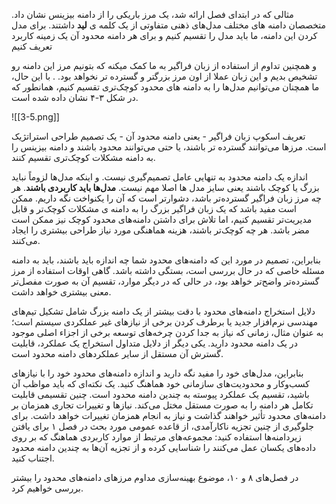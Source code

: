 مثالی که در ابتدای فصل ارائه شد، یک مرز باریکی را از دامنه بیزینس نشان داد. متخصصان دامنه های مختلف مدل‌های ذهنی متفاوتی از یک کلمه ی **لید** داشتند. برای مدل کردن  این دامنه، ما باید مدل را تقسیم کنیم و برای هر دامنه محدود آن یک زمینه کاربرد تعریف کنیم

و همچنین تداوم از استفاده از زبان فراگیر به ما کمک میکنه که بتونیم مرز این دامنه رو تشخیص بدیم و این زبان عملا از اون مرز بزرگتر و گسترده تر نخواهد بود.
. با این حال، ما همچنان می‌توانیم مدل‌ها را به دامنه های محدود کوچک‌تری تقسیم کنیم، همانطور که در شکل ۳-۴ نشان داده شده است.

![[3-5.png]]

تعریف اسکوپ زبان فراگیر - یعنی دامنه محدود آن - یک تصمیم طراحی استراتژیک است. مرزها می‌توانند گسترده تر باشند، یا حتی می‌توانند محدود باشند و دامنه بیزینس را به دامنه‌ مشکلات کوچک‌تری تقسیم کنند.

اندازه یک دامنه محدود به تنهایی عامل تصمیم‌گیری نیست. و اینکه مدل‌ها لزوماً نباید بزرگ یا کوچک باشند یعنی سایز مدل ها اصلا مهم نیست. **مدل‌ها باید کاربردی باشند**. هر چه مرز زبان فراگیر گسترده‌تر باشد، دشوارتر است که آن را یکنواخت نگه داریم. ممکن است مفید باشد که یک زبان فراگیر بزرگ را به دامنه ی مشکلات کوچک‌تر و قابل مدیریت‌تر تقسیم کنیم، اما تلاش برای داشتن دامنه‌های محدود کوچک نیز ممکن است مضر باشد. هر چه کوچک‌تر باشند، هزینه هماهنگی مورد نیاز طراحی بیشتری را ایجاد می‌کنند.

بنابراین، تصمیم در مورد این که دامنه‌های محدود شما چه اندازه باید باشند، باید به دامنه مسئله خاصی که در حال بررسی است، بستگی داشته باشد. گاهی اوقات استفاده از مرز گسترده‌تر واضح‌تر خواهد بود، در حالی که در دیگر موارد، تقسیم آن به صورت مفصل‌تر معنی بیشتری خواهد داشت.

دلایل استخراج دامنه‌های محدود با دقت بیشتر از یک دامنه بزرگ شامل تشکیل تیم‌های مهندسی نرم‌افزار جدید یا برطرف کردن برخی از نیازهای غیر عملکردی سیستم است؛ به عنوان مثال، زمانی که نیاز به جدا کردن چرخه‌های توسعه برخی از اجزاء اصلی موجود در یک دامنه محدود دارید. یکی دیگر از دلایل متداول استخراج یک عملکرد، قابلیت گسترش آن مستقل از سایر عملکردهای دامنه محدود است.

بنابراین، مدل‌های خود را مفید نگه دارید و اندازه دامنه‌های محدود خود را با نیازهای کسب‌وکار و محدودیت‌های سازمانی خود هماهنگ کنید. یک نکته‌ای که باید مواظب آن باشید، تقسیم یک عملکرد پیوسته به چندین دامنه محدود است. چنین تقسیمی قابلیت تکامل هر دامنه را به صورت مستقل مختل می‌کند. نیازها و تغییرات تجاری همزمان بر دامنه‌های محدود تأثیر خواهند گذاشت و نیاز به انجام همزمان تغییرات خواهد داشت. برای جلوگیری از چنین تجزیه ناکارآمدی، از قاعده عمومی مورد بحث در فصل ۱ برای یافتن زیردامنه‌ها استفاده کنید: مجموعه‌های مرتبط از موارد کاربردی هماهنگ که بر روی داده‌های یکسان عمل می‌کنند را شناسایی کرده و از تجزیه آن‌ها به چندین دامنه محدود اجتناب کنید.

در فصل‌های ۸ و ۱۰، موضوع بهینه‌سازی مداوم مرزهای دامنه‌های محدود را بیشتر بررسی خواهیم کرد.